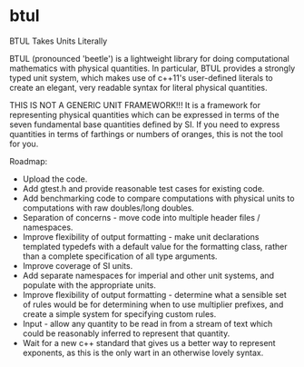 btul
====

BTUL Takes Units Literally

BTUL (pronounced 'beetle') is a lightweight library for doing computational mathematics with physical quantities.  In particular, BTUL provides a strongly typed unit system, which makes use of c++11's user-defined literals to create an elegant, very readable syntax for literal physical quantities.

THIS IS NOT A GENERIC UNIT FRAMEWORK!!!  It is a framework for representing physical quantities which can be expressed in terms of the seven fundamental base quantities defined by SI.  If you need to express quantities in terms of farthings or numbers of oranges, this is not the tool for you.

Roadmap:
* Upload the code.
* Add gtest.h and provide reasonable test cases for existing code.
* Add benchmarking code to compare computations with physical units to computations with raw doubles/long doubles.
* Separation of concerns - move code into multiple header files / namespaces.
* Improve flexibility of output formatting - make unit declarations templated typedefs with a default value for the formatting class, rather than a complete specification of all type arguments.
* Improve coverage of SI units.
* Add separate namespaces for imperial and other unit systems, and populate with the appropriate units.
* Improve flexibility of output formatting - determine what a sensible set of rules would be for determining when to use multiplier prefixes, and create a simple system for specifying custom rules.
* Input - allow any quantity to be read in from a stream of text which could be reasonably inferred to represent that quantity.
* Wait for a new c++ standard that gives us a better way to represent exponents, as this is the only wart in an otherwise lovely syntax.
